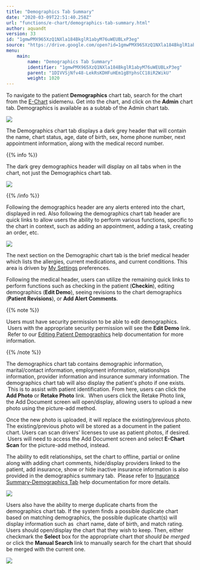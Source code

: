 ```yaml
---
title: "Demographics Tab Summary"
date: "2020-03-09T22:51:40.258Z"
url: "functions/e-chart/demographics-tab-summary.html"
author: aquandt
version: 33
id: "1gmwPMX965XzQ1NXla184BkglR1abyM76uWEUBLxP3eg"
source: "https://drive.google.com/open?id=1gmwPMX965XzQ1NXla184BkglR1abyM76uWEUBLxP3eg"
menu:
    main:
        name: "Demographics Tab Summary"
        identifier: "1gmwPMX965XzQ1NXla184BkglR1abyM76uWEUBLxP3eg"
        parent: "1DIVVSjNfv48-LekRsKDHFuHEm1gBYphsCC18iR2WikU"
        weight: 1020
---
```

To navigate to the patient **Demographics** chart tab, search for the chart from the [E-Chart](https://system/?f=chart) sidemenu. Get into the chart, and click on the **Admin** chart tab. Demographics is available as a subtab of the Admin chart tab.



![](demographics-tab-summary.images/image1.png)



The Demographics chart tab displays a dark grey header that will contain the name, chart status, age, date of birth, sex, home phone number, next appointment information, along with the medical record number.  

{{% info %}}

The dark grey demographics header will display on all tabs when in the chart, not just the Demographics chart tab.



![](demographics-tab-summary.images/image2.png)



{{% /info %}}


Following the demographics header are any alerts entered into the chart, displayed in red. Also following the demographics chart tab header are quick links to allow users the ability to perform various functions, specific to the chart in context, such as adding an appointment, adding a task, creating an order, etc.



![](demographics-tab-summary.images/image3.png)



The next section on the Demographic chart tab is the brief medical header which lists the allergies, current medications, and current conditions. This area is driven by [My Settings](https://system/) preferences.

Following the medical header, users can utilize the remaining quick links to perform functions such as checking in the patient (**Checkin**), editing demographics (**Edit Demo**), seeing revisions to the chart demographics (**Patient Revisions**), or **Add Alert Comments**.



{{% note %}}

Users must have security permission to be able to edit demographics.  Users with the appropriate security permission will see the **Edit Demo** link.  Refer to our [Editing Patient Demographics](editing-demographics.html) help documentation for more information.

{{% /note %}}


The demographics chart tab contains demographic information, marital/contact information, employment information, relationships information, provider information and insurance summary information. The demographics chart tab will also display the patient's photo if one exists.  This is to assist with patient identification. From here, users can click the **Add Photo** or **Retake Photo** link.  When users click the Retake Photo link, the Add Document screen will open/display, allowing users to upload a new photo using the picture-add method.

Once the new photo is uploaded, it will replace the existing/previous photo. The existing/previous photo will be stored as a document in the patient chart. Users can scan drivers' licenses to use as patient photos, if desired.  Users will need to access the Add Document screen and select **E-Chart Scan** for the picture-add method, instead.

The ability to edit relationships, set the chart to offline, partial or online along with adding chart comments, hide/display providers linked to the patient, add insurance, show or hide inactive insurance information is also provided in the demographics summary tab.  Please refer to [Insurance Summary-Demographics Tab](insurance-summary-in-demographics-tab.html) help documentation for more details.



![](demographics-tab-summary.images/image4.png)



Users also have the ability to merge duplicate charts from the demographics chart tab. If the system finds a possible duplicate chart based on matching demographics, the possible duplicate chart(s) will display information such as  chart name, date of birth, and match rating. Users should open/display the chart that they wish to keep. Then, either checkmark the **Select** box for the appropriate chart *that should be merged* or click the **Manual Search** link to manually search for the chart that should be merged with the current one.



![](demographics-tab-summary.images/image5.png)

